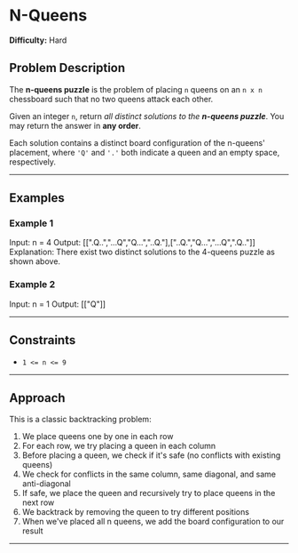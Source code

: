 # N-Queens

**Difficulty:** Hard

## Problem Description

The **n-queens puzzle** is the problem of placing `n` queens on an `n x n` chessboard such that no two queens attack each other.

Given an integer `n`, return *all distinct solutions to the **n-queens puzzle***. You may return the answer in **any order**.

Each solution contains a distinct board configuration of the n-queens' placement, where `'Q'` and `'.'` both indicate a queen and an empty space, respectively.

---

## Examples

### Example 1
Input: n = 4
Output: [[".Q..","...Q","Q...","..Q."],["..Q.","Q...","...Q",".Q.."]]
Explanation: There exist two distinct solutions to the 4-queens puzzle as shown above.

### Example 2
Input: n = 1
Output: [["Q"]]

---

## Constraints

- `1 <= n <= 9`

---

## Approach

This is a classic backtracking problem:
1. We place queens one by one in each row
2. For each row, we try placing a queen in each column
3. Before placing a queen, we check if it's safe (no conflicts with existing queens)
4. We check for conflicts in the same column, same diagonal, and same anti-diagonal
5. If safe, we place the queen and recursively try to place queens in the next row
6. We backtrack by removing the queen to try different positions
7. When we've placed all n queens, we add the board configuration to our result

---
